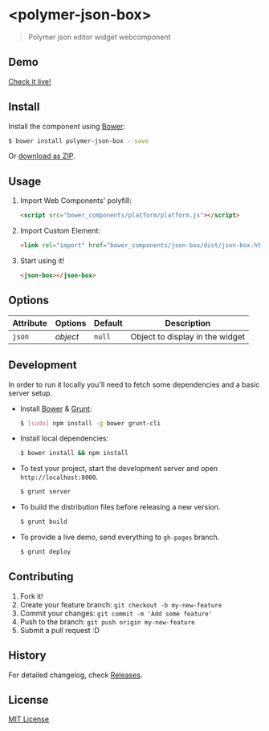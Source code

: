 # &lt;polymer-json-box&gt;

> Polymer json editor widget webcomponent

## Demo

[Check it live!](http://ionelmc.github.io/polymer-json-box)

## Install

Install the component using [Bower](http://bower.io/):

```sh
$ bower install polymer-json-box --save
```

Or [download as ZIP](https://github.com/ionelmc/polymer-json-box/archive/master.zip).

## Usage

1. Import Web Components' polyfill:

    ```html
    <script src="bower_components/platform/platform.js"></script>
    ```

2. Import Custom Element:

    ```html
    <link rel="import" href="bower_components/json-box/dist/json-box.html">
    ```

3. Start using it!

    ```html
    <json-box></json-box>
    ```

## Options

Attribute     | Options     | Default      | Description
---           | ---         | ---          | ---
`json`        | *object*    | `null`       | Object to display in the widget


## Development

In order to run it locally you'll need to fetch some dependencies and a basic server setup.

* Install [Bower](http://bower.io/) & [Grunt](http://gruntjs.com/):

    ```sh
    $ [sudo] npm install -g bower grunt-cli
    ```

* Install local dependencies:

    ```sh
    $ bower install && npm install
    ```

* To test your project, start the development server and open `http://localhost:8000`.

    ```sh
    $ grunt server
    ```

* To build the distribution files before releasing a new version.

    ```sh
    $ grunt build
    ```

* To provide a live demo, send everything to `gh-pages` branch.

    ```sh
    $ grunt deploy
    ```

## Contributing

1. Fork it!
2. Create your feature branch: `git checkout -b my-new-feature`
3. Commit your changes: `git commit -m 'Add some feature'`
4. Push to the branch: `git push origin my-new-feature`
5. Submit a pull request :D

## History

For detailed changelog, check [Releases](https://github.com/ionelmc/polymer-json-box/releases).

## License

[MIT License](http://opensource.org/licenses/MIT)
